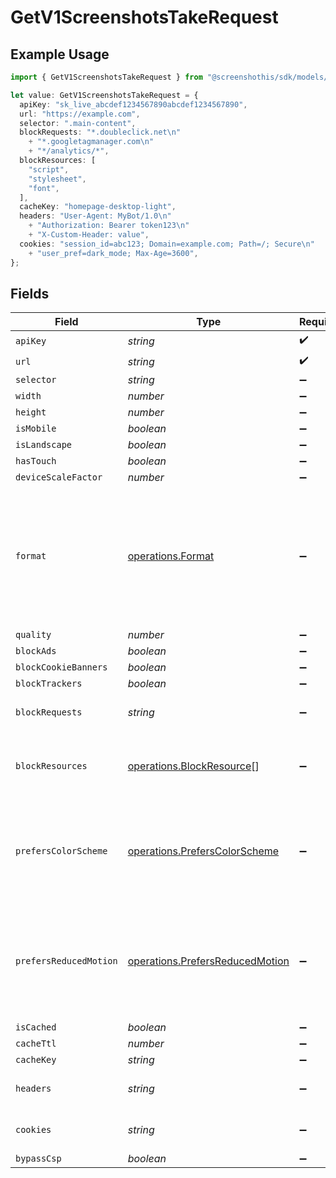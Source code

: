 # GetV1ScreenshotsTakeRequest

## Example Usage

```typescript
import { GetV1ScreenshotsTakeRequest } from "@screenshothis/sdk/models/operations";

let value: GetV1ScreenshotsTakeRequest = {
  apiKey: "sk_live_abcdef1234567890abcdef1234567890",
  url: "https://example.com",
  selector: ".main-content",
  blockRequests: "*.doubleclick.net\n"
    + "*.googletagmanager.com\n"
    + "*/analytics/*",
  blockResources: [
    "script",
    "stylesheet",
    "font",
  ],
  cacheKey: "homepage-desktop-light",
  headers: "User-Agent: MyBot/1.0\n"
    + "Authorization: Bearer token123\n"
    + "X-Custom-Header: value",
  cookies: "session_id=abc123; Domain=example.com; Path=/; Secure\n"
    + "user_pref=dark_mode; Max-Age=3600",
};
```

## Fields

| Field                                                                                                             | Type                                                                                                              | Required                                                                                                          | Description                                                                                                       | Example                                                                                                           |
| ----------------------------------------------------------------------------------------------------------------- | ----------------------------------------------------------------------------------------------------------------- | ----------------------------------------------------------------------------------------------------------------- | ----------------------------------------------------------------------------------------------------------------- | ----------------------------------------------------------------------------------------------------------------- |
| `apiKey`                                                                                                          | *string*                                                                                                          | :heavy_check_mark:                                                                                                | N/A                                                                                                               | sk_live_abcdef1234567890abcdef1234567890                                                                          |
| `url`                                                                                                             | *string*                                                                                                          | :heavy_check_mark:                                                                                                | N/A                                                                                                               | https://example.com                                                                                               |
| `selector`                                                                                                        | *string*                                                                                                          | :heavy_minus_sign:                                                                                                | N/A                                                                                                               | .main-content                                                                                                     |
| `width`                                                                                                           | *number*                                                                                                          | :heavy_minus_sign:                                                                                                | N/A                                                                                                               | 1920                                                                                                              |
| `height`                                                                                                          | *number*                                                                                                          | :heavy_minus_sign:                                                                                                | N/A                                                                                                               | 1080                                                                                                              |
| `isMobile`                                                                                                        | *boolean*                                                                                                         | :heavy_minus_sign:                                                                                                | N/A                                                                                                               | false                                                                                                             |
| `isLandscape`                                                                                                     | *boolean*                                                                                                         | :heavy_minus_sign:                                                                                                | N/A                                                                                                               | false                                                                                                             |
| `hasTouch`                                                                                                        | *boolean*                                                                                                         | :heavy_minus_sign:                                                                                                | N/A                                                                                                               | false                                                                                                             |
| `deviceScaleFactor`                                                                                               | *number*                                                                                                          | :heavy_minus_sign:                                                                                                | N/A                                                                                                               | 1                                                                                                                 |
| `format`                                                                                                          | [operations.Format](../../models/operations/format.md)                                                            | :heavy_minus_sign:                                                                                                | Output image format. JPEG offers smaller file sizes, PNG supports transparency, WebP provides modern compression. | jpeg                                                                                                              |
| `quality`                                                                                                         | *number*                                                                                                          | :heavy_minus_sign:                                                                                                | N/A                                                                                                               | 80                                                                                                                |
| `blockAds`                                                                                                        | *boolean*                                                                                                         | :heavy_minus_sign:                                                                                                | N/A                                                                                                               | false                                                                                                             |
| `blockCookieBanners`                                                                                              | *boolean*                                                                                                         | :heavy_minus_sign:                                                                                                | N/A                                                                                                               | false                                                                                                             |
| `blockTrackers`                                                                                                   | *boolean*                                                                                                         | :heavy_minus_sign:                                                                                                | N/A                                                                                                               | false                                                                                                             |
| `blockRequests`                                                                                                   | *string*                                                                                                          | :heavy_minus_sign:                                                                                                | N/A                                                                                                               | *.doubleclick.net<br/>*.googletagmanager.com<br/>*/analytics/*                                                    |
| `blockResources`                                                                                                  | [operations.BlockResource](../../models/operations/blockresource.md)[]                                            | :heavy_minus_sign:                                                                                                | N/A                                                                                                               | [<br/>"script",<br/>"stylesheet",<br/>"font"<br/>]                                                                |
| `prefersColorScheme`                                                                                              | [operations.PrefersColorScheme](../../models/operations/preferscolorscheme.md)                                    | :heavy_minus_sign:                                                                                                | Set the preferred color scheme for websites that support dark/light mode theming                                  | light                                                                                                             |
| `prefersReducedMotion`                                                                                            | [operations.PrefersReducedMotion](../../models/operations/prefersreducedmotion.md)                                | :heavy_minus_sign:                                                                                                | Accessibility setting to reduce animations and transitions for motion-sensitive users                             | no-preference                                                                                                     |
| `isCached`                                                                                                        | *boolean*                                                                                                         | :heavy_minus_sign:                                                                                                | N/A                                                                                                               | false                                                                                                             |
| `cacheTtl`                                                                                                        | *number*                                                                                                          | :heavy_minus_sign:                                                                                                | N/A                                                                                                               | 3600                                                                                                              |
| `cacheKey`                                                                                                        | *string*                                                                                                          | :heavy_minus_sign:                                                                                                | N/A                                                                                                               | homepage-desktop-light                                                                                            |
| `headers`                                                                                                         | *string*                                                                                                          | :heavy_minus_sign:                                                                                                | N/A                                                                                                               | User-Agent: MyBot/1.0<br/>Authorization: Bearer token123<br/>X-Custom-Header: value                               |
| `cookies`                                                                                                         | *string*                                                                                                          | :heavy_minus_sign:                                                                                                | N/A                                                                                                               | session_id=abc123; Domain=example.com; Path=/; Secure<br/>user_pref=dark_mode; Max-Age=3600                       |
| `bypassCsp`                                                                                                       | *boolean*                                                                                                         | :heavy_minus_sign:                                                                                                | N/A                                                                                                               | false                                                                                                             |